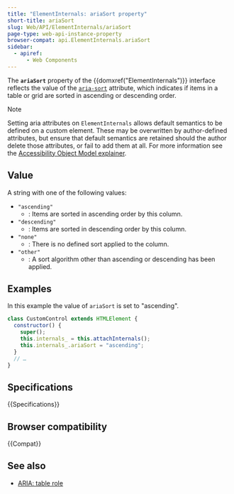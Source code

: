```yaml
---
title: "ElementInternals: ariaSort property"
short-title: ariaSort
slug: Web/API/ElementInternals/ariaSort
page-type: web-api-instance-property
browser-compat: api.ElementInternals.ariaSort
sidebar:
  - apiref:
      - Web Components
---
```


The **`ariaSort`** property of the {{domxref("ElementInternals")}} interface reflects the value of the [`aria-sort`](/en-US/docs/Web/Accessibility/ARIA/Reference/Attributes/aria-sort) attribute, which indicates if items in a table or grid are sorted in ascending or descending order.

> [!NOTE]
> Setting aria attributes on `ElementInternals` allows default semantics to be defined on a custom element. These may be overwritten by author-defined attributes, but ensure that default semantics are retained should the author delete those attributes, or fail to add them at all. For more information see the [Accessibility Object Model explainer](https://wicg.github.io/aom/explainer.html#default-semantics-for-custom-elements-via-the-elementinternals-object).

## Value

A string with one of the following values:

- `"ascending"`
  - : Items are sorted in ascending order by this column.
- `"descending"`
  - : Items are sorted in descending order by this column.
- `"none"`
  - : There is no defined sort applied to the column.
- `"other"`
  - : A sort algorithm other than ascending or descending has been applied.

## Examples

In this example the value of `ariaSort` is set to "ascending".

```js
class CustomControl extends HTMLElement {
  constructor() {
    super();
    this.internals_ = this.attachInternals();
    this.internals_.ariaSort = "ascending";
  }
  // …
}
```

## Specifications

{{Specifications}}

## Browser compatibility

{{Compat}}

## See also

- [ARIA: table role](/en-US/docs/Web/Accessibility/ARIA/Reference/Roles/table_role)
